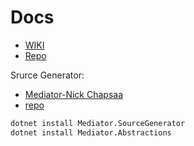 # Docs

- [WIKI](https://github.com/jbogard/MediatR/wiki)
- [Repo](https://github.com/jbogard/MediatR?tab=readme-ov-file#mediatr)

Srurce Generator:

- [Mediator-Nick Chapsaa](https://www.youtube.com/watch?v=aaFLtcf8cO4)
- [repo](https://github.com/martinothamar/Mediator)

```bash
dotnet install Mediator.SourceGenerator
dotnet install Mediator.Abstractions
```
